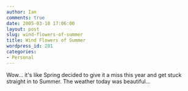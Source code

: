 ```yaml
---
author: Ian
comments: true
date: 2005-03-18 17:06:00
layout: post
slug: wind-flowers-of-summer
title: Wind Flowers of Summer
wordpress_id: 281
categories:
- Personal
---
```


Wow... it's like Spring decided to give it a miss this year and get stuck straight in to Summer.  The weather today was beautiful...
